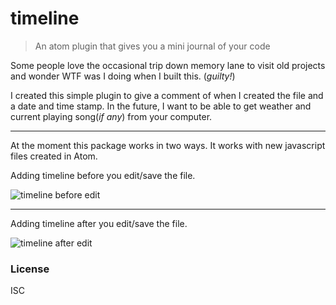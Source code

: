 # timeline
> An atom plugin that gives you a mini journal of your code

Some people love the occasional trip down memory lane to visit old projects and wonder WTF was I doing when I built this. (_guilty!_)

I created this simple plugin to give a comment of when I created the file and a date and time stamp. In the future, I want to be able to get weather and current playing song(_if any_) from your computer.
____
At the moment this package works in two ways. It works with new javascript files created in Atom.

Adding timeline before you edit/save the file.


![timeline before edit](https://raw.githubusercontent.com/Kowus/atom-timeline/sss/tl-save-first.gif)

____
Adding timeline after you edit/save the file.


![timeline after edit](https://raw.githubusercontent.com/Kowus/atom-timeline/sss/tl-edit-first.gif)

### License
ISC